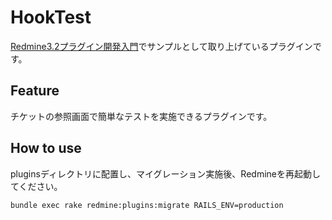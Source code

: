 # HookTest

[Redmine3.2プラグイン開発入門](http://qiita.com/saitoxu/items/75087ec8d45a768dbf64)でサンプルとして取り上げているプラグインです。

## Feature
チケットの参照画面で簡単なテストを実施できるプラグインです。

## How to use
pluginsディレクトリに配置し、マイグレーション実施後、Redmineを再起動してください。

```
bundle exec rake redmine:plugins:migrate RAILS_ENV=production
```
